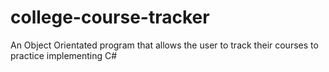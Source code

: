 # college-course-tracker

An Object Orientated program that allows the user to track their courses to practice implementing C#